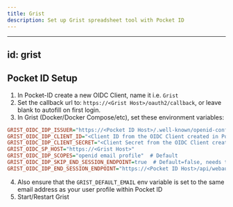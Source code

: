 ```yaml
---
title: Grist
description: Set up Grist spreadsheet tool with Pocket ID
---
```


---
id: grist
---

## Pocket ID Setup

1. In Pocket-ID create a new OIDC Client, name it i.e. `Grist`
2. Set the callback url to: `https://<Grist Host>/oauth2/callback`, or leave blank to autofill on first login.
3. In Grist (Docker/Docker Compose/etc), set these environment variables:

```ini
GRIST_OIDC_IDP_ISSUER="https://<Pocket ID Host>/.well-known/openid-configuration"
GRIST_OIDC_IDP_CLIENT_ID="<Client ID from the OIDC Client created in Pocket ID>"
GRIST_OIDC_IDP_CLIENT_SECRET="<Client Secret from the OIDC Client created in Pocket ID>"
GRIST_OIDC_SP_HOST="https://<Grist Host>"
GRIST_OIDC_IDP_SCOPES="openid email profile"  # Default
GRIST_OIDC_IDP_SKIP_END_SESSION_ENDPOINT=true  # Default=false, needs to be true for Pocket Id b/c end_session_endpoint is not implemented
GRIST_OIDC_IDP_END_SESSION_ENDPOINT="https://<Pocket ID Host>/api/webauthn/logout" # Only set this if GRIST_OIDC_IDP_SKIP_END_SESSION_ENDPOINT=false and you need to define a custom endpoint
```

4. Also ensure that the `GRIST_DEFAULT_EMAIL` env variable is set to the same email address as your user profile within Pocket ID
5. Start/Restart Grist
